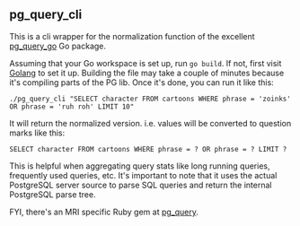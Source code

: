 ## pg_query_cli

This is a cli wrapper for the normalization function of the excellent [pg_query_go](https://github.com/brianbroderick/pg_query_cli/tree/master/vendor/github.com/lfittl/pg_query_go) Go package. 

Assuming that your Go workspace is set up, run `go build`. If not, first visit [Golang](https://golang.org/) to set it up.
Building the file may take a couple of minutes because it's compiling parts of the PG lib. Once it's done, you can run it like this:

`./pg_query_cli "SELECT character FROM cartoons WHERE phrase = 'zoinks' OR phrase = 'ruh roh' LIMIT 10"`

It will return the normalized version. i.e. values will be converted to question marks like this:

`SELECT character FROM cartoons WHERE phrase = ? OR phrase = ? LIMIT ?`

This is helpful when aggregating query stats like long running queries, frequently used queries, etc.  It's important to note that it uses the actual PostgreSQL server source to parse SQL queries and return the internal PostgreSQL parse tree. 

FYI, there's an MRI specific Ruby gem at [pg_query](https://github.com/lfittl/pg_query).
